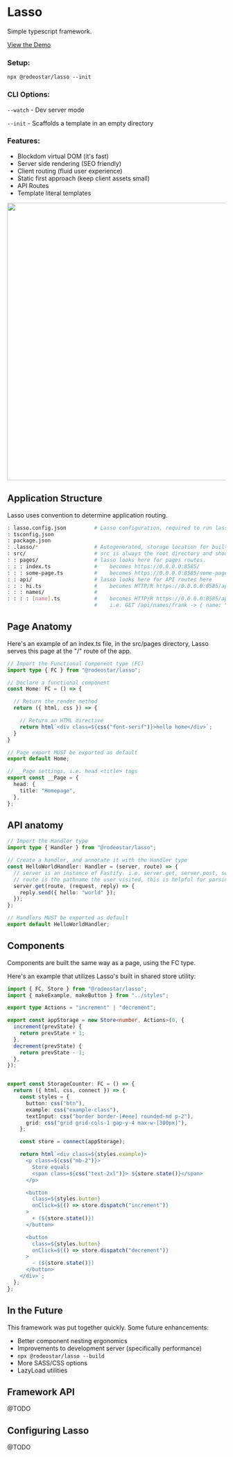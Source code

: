 # Lasso

Simple typescript framework.

[View the Demo](https://lasso-h3smx.ondigitalocean.app/) 


### Setup:

`npx @rodeostar/lasso --init`


### CLI Options:

`--watch` - Dev server mode

`--init`  - Scaffolds a template in an empty directory


### Features:

- Blockdom virtual DOM (it's fast)
- Server side rendering (SEO friendly)
- Client routing (fluid user  experience)
- Static first approach (keep   client assets small)
- API Routes
- Template  literal templates


<img src="https://user-images.githubusercontent.com/5882632/187812779-8b10fed4-45b7-4f29-b28e-b7c3ace99206.png" width="640" height="auto" />


## Application Structure
Lasso uses convention to determine application routing. 

```bash
: lasso.config.json         # Lasso configuration, required to run lasso
: tsconfig.json
: package.json
: .lasso/*                  # Autogenerated, storage location for built ts and other runtime objects
: src/                      # src is always the root directory and should have a pages and api folder
: : pages/                  # lasso looks here for pages routes. 
: : : index.ts              #    becomes https://0.0.0.0:8585/
: : : some-page.ts          #    becomes https://0.0.0.0:8585/some-page
: : api/                    # lasso looks here for API routes here
: : : hi.ts                 #    becomes HTTP/R https://0.0.0.0:8585/api/hi
: : : names/                #
: : : : [name].ts           #    becomes HTTP/R https://0.0.0.0:8585/api/names/:name
                            #    i.e. GET /api/names/frank -> { name: "frank" }

```

## Page Anatomy
Here's an  example of an index.ts file, in the src/pages directory,
Lasso serves this page at the "/" route of the app.
```typescript
// Import the Functional Component type (FC)
import type { FC } from "@rodeostar/lasso";

// Declare a functional component
const Home: FC = () => {

  // Return the render method
  return ({ html, css }) => {

    // Return an HTML directive
    return html`<div class=${css("font-serif")}>hello home</div>`;
  }
}

// Page export MUST be exported as default
export default Home;

// __Page settings, i.e. head <title> tags
export const __Page = {
  head: {
    title: "Homepage",
  },
};

```


## API anatomy

```typescript
// Import the Handler type
import type { Handler } from "@rodeostar/lasso";

// Create a handler, and annotate it with the Handler type
const HelloWorldHandler: Handler = (server, route) => {
  // server is an instance of Fastify. i.e. server.get, server.post, server.put, etc.
  // route is the pathname the user visited, this is helpful for parsing params
  server.get(route, (request, reply) => {
    reply.send({ hello: "world" });
  });
};

// Handlers MUST be exported as default
export default HelloWorldHandler;

```

## Components
Components are built the same way as a page, using the FC type.

Here's an example that utilizes Lasso's built in shared store utility:

```typescript
import { FC, Store } from "@rodeostar/lasso";
import { makeExample, makeButton } from "../styles";

export type Actions = "increment" | "decrement";

export const appStorage = new Store<number, Actions>(0, {
  increment(prevState) {
    return prevState + 1;
  },
  decrement(prevState) {
    return prevState - 1;
  },
});


export const StorageCounter: FC = () => {
  return ({ html, css, connect }) => {
    const styles = {
      button: css("btn"),
      example: css("example-class"),
      textInput: css("border border-[#eee] rounded-md p-2"),
      grid: css("grid grid-cols-1 gap-y-4 max-w-[300px]"),
    };

    const store = connect(appStorage);

    return html`<div class=${styles.example}>
      <p class=${css("mb-2")}>
        Store equals
        <span class=${css("text-2xl")}> ${store.state()}</span>
      </p>

      <button
        class=${styles.button}
        onClick=${() => store.dispatch("increment")}
      >
        + (${store.state()})
      </button>

      <button
        class=${styles.button}
        onClick=${() => store.dispatch("decrement")}
      >
        - (${store.state()})
      </button>
    </div>`;
  };
};

```

## In the Future
This framework was put together quickly. Some future enhancements:

- Better component nesting ergonomics
- Improvements to development server (specifically performance)
- `npx @rodeostar/lasso --build`
- More SASS/CSS options
- LazyLoad utilities


## Framework API

@TODO


## Configuring Lasso

@TODO

